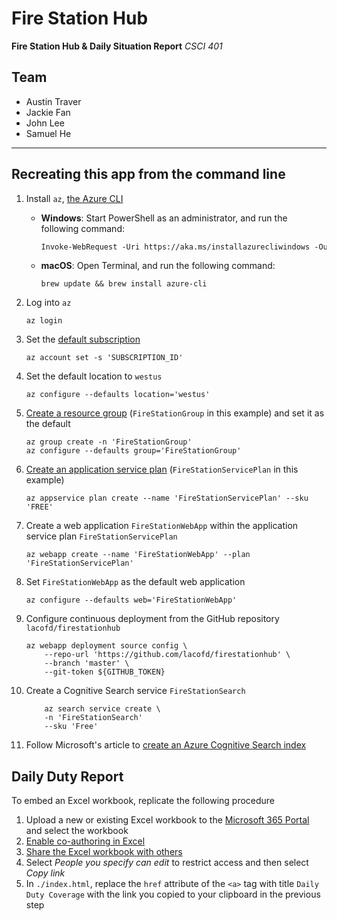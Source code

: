 # Fire Station Hub

**Fire Station Hub &amp; Daily Situation Report**
*CSCI 401*

## Team

* Austin Traver
* Jackie Fan
* John Lee
* Samuel He

---

## Recreating this app from the command line

1. Install `az`, [the Azure CLI](https://docs.microsoft.com/en-us/cli/azure/install-azure-cli)

    * **Windows**: Start PowerShell as an administrator, and run the following command:

        ```txt
        Invoke-WebRequest -Uri https://aka.ms/installazurecliwindows -OutFile .\AzureCLI.msi; Start-Process msiexec.exe -Wait -ArgumentList '/I AzureCLI.msi /quiet'; rm .\AzureCLI.msi
        ```

    * **macOS**: Open Terminal, and run the following command:

        ```shell script
        brew update && brew install azure-cli
        ```

1. Log into `az`

    ```shell script
    az login
    ```

1. Set the [default subscription](https://docs.microsoft.com/en-us/cli/azure/group?view=azure-cli-latest#az_group_create-optional-parameters)

    ```shell script
    az account set -s 'SUBSCRIPTION_ID'
    ```

1. Set the default location to `westus`

    ```shell script
    az configure --defaults location='westus'
    ```

1. [Create a resource group](https://docs.microsoft.com/en-us/cli/azure/group?view=azure-cli-latest#az_group_create)
(`FireStationGroup` in this example) and set it as the default

    ```shell script
    az group create -n 'FireStationGroup'
    az configure --defaults group='FireStationGroup'
    ```

1. [Create an application service plan](https://docs.microsoft.com/en-us/cli/azure/appservice/plan?view=azure-cli-latest#az_appservice_plan_create)
(`FireStationServicePlan` in this example)

    ```shell script
    az appservice plan create --name 'FireStationServicePlan' --sku 'FREE'
    ```

1. Create a web application `FireStationWebApp` within the application service plan `FireStationServicePlan`

    ```shell script
    az webapp create --name 'FireStationWebApp' --plan 'FireStationServicePlan'
    ```

1. Set `FireStationWebApp` as the default web application

    ```shell script
    az configure --defaults web='FireStationWebApp'
    ```

1. Configure continuous deployment from the GitHub repository `lacofd/firestationhub`

    ```shell script
    az webapp deployment source config \
        --repo-url 'https://github.com/lacofd/firestationhub' \
        --branch 'master' \
        --git-token ${GITHUB_TOKEN}
    ```

1. Create a Cognitive Search service `FireStationSearch`

    ```shell script
        az search service create \
        -n 'FireStationSearch'
        --sku 'Free'
    ```

1. Follow Microsoft's article to [create an Azure Cognitive Search index](https://docs.microsoft.com/en-us/azure/search/search-get-started-portal)

## Daily Duty Report

To embed an Excel workbook, replicate the following procedure

1. Upload a new or existing Excel workbook to the [Microsoft 365 Portal](https://www.office.com) and select the workbook
1. [Enable co-authoring in Excel](https://support.microsoft.com/en-us/office/collaborate-on-excel-workbooks-at-the-same-time-with-co-authoring-7152aa8b-b791-414c-a3bb-3024e46fb104#PickTab=Web)
1. [Share the Excel workbook with others](https://support.microsoft.com/en-us/office/share-your-excel-workbook-with-others-8d8a52bb-03c3-4933-ab6c-330aabf1e589)
1. Select *People you specify can edit* to restrict access and then select *Copy link*
1. In `./index.html`, replace the `href` attribute of the `<a>` tag with title `Daily Duty Coverage` with the link you copied to your clipboard in the previous step

